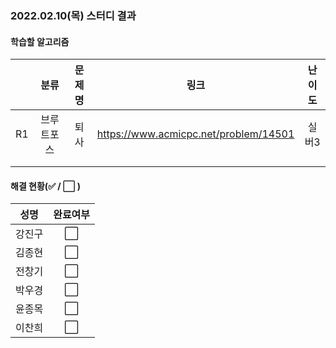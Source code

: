 ### 2022.02.10(목) 스터디 결과

#### 학습할 알고리즘

|      |    분류    | 문제명 |                 링크                  | 난이도 |
| :--: | :--------: | :----: | :-----------------------------------: | :----: |
|  R1  | 브루트포스 |  퇴사  | https://www.acmicpc.net/problem/14501 | 실버3  |
|      |            |        |                                       |        |
|      |            |        |                                       |        |

#### 해결 현황(:white_check_mark: / :white_large_square:  )

|  성명  |       완료여부       |
| :----: | :------------------: |
| 강진구 | :white_large_square: |
| 김종현 | :white_large_square: |
| 전창기 | :white_large_square: |
| 박우경 | :white_large_square: |
| 윤종목 | :white_large_square: |
| 이찬희 |  :white_large_square:  |

